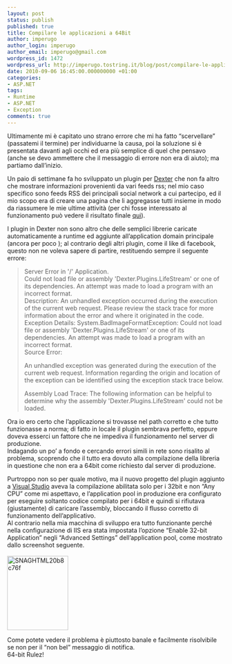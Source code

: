 ```yaml
---
layout: post
status: publish
published: true
title: Compilare le applicazioni a 64Bit
author: imperugo
author_login: imperugo
author_email: imperugo@gmail.com
wordpress_id: 1472
wordpress_url: http://imperugo.tostring.it/blog/post/compilare-le-applicazioni-64bit/
date: 2010-09-06 16:45:00.000000000 +01:00
categories:
- ASP.NET
tags:
- Runtime
- ASP.NET
- Exception
comments: true
---
```

<p>Ultimamente mi è capitato uno strano errore che mi ha fatto “scervellare” (passatemi il termine) per individuarne la causa, poi la soluzione si è presentata davanti agli occhi ed era più semplice di quel che pensavo (anche se devo ammettere che il messaggio di errore non era di aiuto); ma partiamo dall’inizio.</p>  <p>Un paio di settimane fa ho sviluppato un plugin per <a href="http://www.imperugo.tostring.it/categories/archive/Dexter">Dexter</a> che non fa altro che mostrare informazioni provenienti da vari feeds rss; nel mio caso specifico sono feeds RSS dei principali social network a cui partecipo, ed il mio scopo era di creare una pagina che li aggregasse tutti insieme in modo da riassumere le mie ultime attività (per chi fosse interessato al funzionamento può vedere il risultato finale <a title="LifeStream" href="http://tostring.it/lifestream" target="_blank">qui</a>).</p>  <p>I plugin in Dexter non sono altro che delle semplici librerie caricate automaticamente a runtime ed aggiunte all’application domain principale (ancora per poco ); al contrario degli altri plugin, come il like di facebook, questo non ne voleva sapere di partire, restituendo sempre il seguente errore:</p>  <blockquote>   <p>Server Error in '/' Application.      <br />Could not load file or assembly 'Dexter.Plugins.LifeStream' or one of its dependencies. An attempt was made to load a program with an incorrect format.       <br />Description: An unhandled exception occurred during the execution of the current web request. Please review the stack trace for more information about the error and where it originated in the code.       <br />Exception Details: System.BadImageFormatException: Could not load file or assembly 'Dexter.Plugins.LifeStream' or one of its dependencies. An attempt was made to load a program with an incorrect format.       <br />Source Error:</p>    <p>An unhandled exception was generated during the execution of the current web request. Information regarding the origin and location of the exception can be identified using the exception stack trace below.</p>    <p>Assembly Load Trace: The following information can be helpful to determine why the assembly 'Dexter.Plugins.LifeStream' could not be loaded.</p> </blockquote>  <p>Ora io ero certo che l’applicazione si trovasse nel path corretto e che tutto funzionasse a norma; di fatto in locale il plugin sembrava perfetto, eppure doveva esserci un fattore che ne impediva il funzionamento nel server di produzione.    <br />Indagando un po’ a fondo e cercando errori simili in rete sono risalito al problema, scoprendo che il tutto era dovuto alla compilazione della libreria in questione che non era a 64bit come richiesto dal server di produzione.</p>  <p>Purtroppo non so per quale motivo, ma il nuovo progetto del plugin aggiunto a <a href="http://tostring.it/tags/archive/visual+studio">Visual Studio</a> aveva la compilazione abilitata solo per i 32bit e non “Any CPU” come mi aspettavo, e l’application pool in produzione era configurato per eseguire soltanto codice compilato per i 64bit e quindi si rifiutava (giustamente) di caricare l’assembly, bloccando il flusso corretto di funzionamento dell’applicativo.     <br />Al contrario nella mia macchina di sviluppo era tutto funzionante perché nella configurazione di IIS era stata impostata l’opzione “Enable 32-bit Application” negli “Advanced Settings” dell’application pool, come mostrato dallo screenshot seguente.     <br />    <br /><a href="http://tostring.it/UserFiles/imperugo/SNAGHTML20b8c76f.png" rel="shadowbox[64Bit]"><img style="background-image: none; border-bottom: 0px; border-left: 0px; padding-left: 0px; padding-right: 0px; display: inline; border-top: 0px; border-right: 0px; padding-top: 0px" title="SNAGHTML20b8c76f" border="0" alt="SNAGHTML20b8c76f" src="http://tostring.it/UserFiles/imperugo/SNAGHTML20b8c76f_thumb.png" width="141" height="172" /></a></p>  <p>Come potete vedere il problema è piuttosto banale e facilmente risolvibile se non per il “non bel” messaggio di notifica.    <br />64-bit Rulez!</p>
